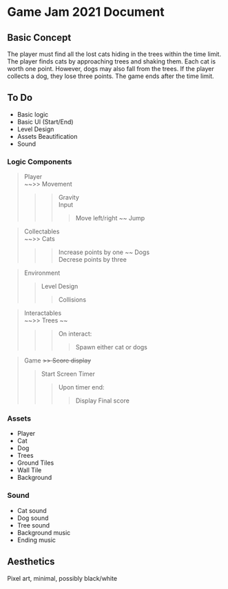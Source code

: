 # Game Jam 2021 Document

## Basic Concept
The player must find all the lost cats hiding in the trees within the time limit. The player finds cats by approaching trees and shaking them. Each cat is worth one point. However, dogs may also fall from the trees. If the player collects a dog, they lose three points. The game ends after the time limit.

## To Do
* Basic logic
* Basic UI (Start/End)
* Level Design
* Assets Beautification
* Sound

### Logic Components
> Player  
~~>> Movement  
>>> Gravity  
>>> Input  
>>>> Move left/right  ~~
>>>> Jump  
  
> Collectables  
~~>> Cats  
>>> Increase points by one  ~~
>> Dogs  
>>> Decrese points by three  
        
> Environment  
>> Level Design  
>>> Collisions  
  
> Interactables  
~~>> Trees  ~~
>>> On interact:  
>>>> Spawn either cat or dogs  

> Game 
~~>> Score display~~
>> Start Screen
>> Timer  
>>> Upon timer end:  
>>>> Display Final score  

### Assets
* Player
* Cat
* Dog
* Trees
* Ground Tiles
* Wall Tile
* Background

### Sound
* Cat sound
* Dog sound
* Tree sound
* Background music
* Ending music

    
## Aesthetics
Pixel art, minimal, possibly black/white
